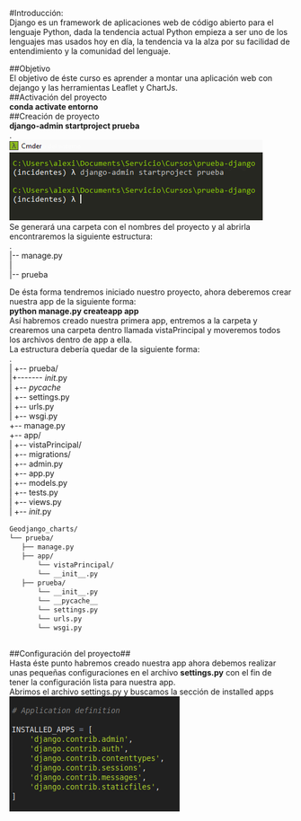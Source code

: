 #Introducción:  
Django es un framework de aplicaciones web  de código abierto para el lenguaje  Python, dada la tendencia actual Python empieza a ser uno de los lenguajes mas usados hoy en día, la tendencia va la alza por su facilidad de entendimiento y la comunidad del lenguaje.  

##Objetivo  
El objetivo de éste curso es aprender a montar una aplicación web con dejango y  las herramientas Leaflet y ChartJs.  
##Activación del proyecto  
**conda activate entorno**  
##Creación de proyecto  
**django-admin startproject prueba**  
.  
![my image](../img/01.png)  
Se generará una carpeta con el nombres del proyecto y al abrirla encontraremos la siguiente estructura:  
.  
|-- manage.py  
|  
|-- prueba  
 
De ésta forma tendremos iniciado nuestro proyecto, ahora deberemos crear nuestra app de la siguiente forma:  
**python manage.py createapp app**  
Así habremos creado nuestra primera app, entremos a la carpeta y crearemos una carpeta dentro llamada vistaPrincipal y moveremos todos los archivos dentro de app a ella.  
La estructura debería quedar de la siguiente forma:  
.  
|
+-- prueba/         
|+------- _init_.py  
|		+-- _pycache_  
|		+-- settings.py    
|		+-- urls.py  
|		+-- wsgi.py  
+-- manage.py        
+-- app/                                
|   +-- vistaPrincipal/  
|		+-- migrations/  
|		+-- admin.py   
|		+-- app.py  
|		+-- models.py  
|		+-- tests.py  
|		+-- views.py  
|   +-- _init_.py
```
Geodjango_charts/
└── prueba/
   ├── manage.py
   ├── app/
       └── vistaPrincipal/
       └── __init__.py
   ├── prueba/
       └── __init__.py
       └── __pycache__
       └── settings.py
       └── urls.py
       └── wsgi.py


```

##Configuración del proyecto##  
Hasta éste punto habremos creado nuestra app ahora debemos realizar unas pequeñas configuraciones en el archivo **settings.py** con el fin de tener la configuración lista para nuestra app.  
Abrimos el archivo settings.py y buscamos la sección de installed apps  
![my image](../img/installed_apps_prev.png)  

